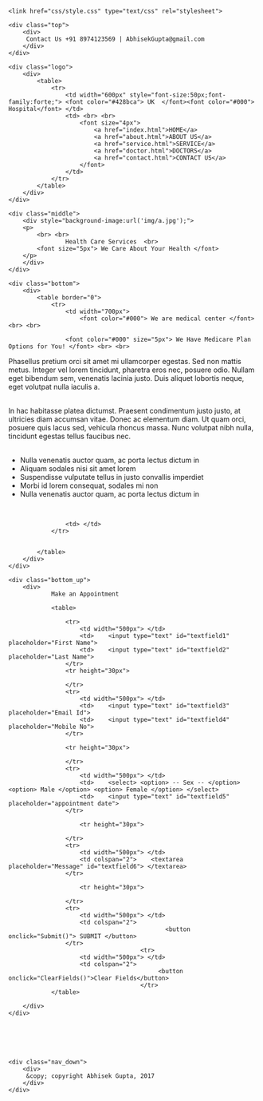 # <html>
<head>
	<title> UK Hospital </title>
	
	<link href="css/style.css" type="text/css" rel="stylesheet">
<script>
function Submit() {
    alert("YOUR RESPONSE IS SUCCESSFULLY SUBMITTED");
}
function ClearFields() {

     document.getElementById("textfield1").value = "";
     document.getElementById("textfield2").value = "";
document.getElementById("textfield3").value = "";
document.getElementById("textfield4").value = "";
document.getElementById("textfield5").value = "";
document.getElementById("textfield6").value = "";
}
</script>	
</head>
<body>
	
	<div class="top">
		<div>
		 Contact Us +91 8974123569 | AbhisekGupta@gmail.com
		</div>
	</div>
	
	<div class="logo">
		<div>
			<table>
				<tr>
					<td width="600px" style="font-size:50px;font-family:forte;"> <font color="#428bca"> UK  </font><font color="#000"> Hospital</font> </td>
					<td> <br> <br>
						<font size="4px"> 
							<a href="index.html">HOME</a> 
							<a href="about.html">ABOUT US</a>  
							<a href="service.html">SERVICE</a>
							<a href="doctor.html">DOCTORS</a> 
							<a href="contact.html">CONTACT US</a>
						</font>
					</td>
				</tr>
			</table>
		</div>
	</div>
	
	<div class="middle">
		<div style="background-image:url('img/a.jpg');">
		<p>
			<br> <br>
					Health Care Services  <br>
			<font size="5px"> We Care About Your Health </font>
		</p> 
		</div>
	</div>
	
	<div class="bottom">
		<div>
			<table border="0">
				<tr>
					<td width="700px">
						<font color="#000"> We are medical center </font> <br> <br>

					<font color="#000" size="5px"> We Have Medicare Plan Options for You! </font> <br> <br>

Phasellus pretium orci sit amet mi ullamcorper egestas. Sed non mattis metus. Integer vel lorem tincidunt, pharetra eros nec, posuere odio. Nullam eget bibendum sem, venenatis lacinia justo. Duis aliquet lobortis neque, eget volutpat nulla iaculis a. <br><br>

In hac habitasse platea dictumst. Praesent condimentum justo justo, at ultricies diam accumsan vitae. Donec ac elementum diam. Ut quam orci, posuere quis lacus sed, vehicula rhoncus massa. Nunc volutpat nibh nulla, tincidunt egestas tellus faucibus nec. <br><br>
<ul>
<li> Nulla venenatis auctor quam, ac porta lectus dictum in
<li>Aliquam sodales nisi sit amet lorem
<li>Suspendisse vulputate tellus in justo convallis imperdiet
<li>Morbi id lorem consequat, sodales mi non
<li>Nulla venenatis auctor quam, ac porta lectus dictum in
</ul>
<br>
 </td>
					
					
					<td> </td>
				</tr>
			
				
			</table>
		</div>
	</div>
	
	<div class="bottom_up">
		<div>
				Make an Appointment
				
				<table>
										
					<tr>
						<td width="500px"> </td>
						<td>	<input type="text" id="textfield1" placeholder="First Name">
						<td> 	<input type="text" id="textfield2" placeholder="Last Name">
					</tr>
					<tr height="30px">
						
					</tr>
					<tr>
						<td width="500px"> </td>
						<td>	<input type="text" id="textfield3" placeholder="Email Id">
						<td> 	<input type="text" id="textfield4" placeholder="Mobile No">
					</tr>
					
					<tr height="30px">
						
					</tr>
					<tr>
						<td width="500px"> </td>
						<td>	<select> <option> -- Sex -- </option> <option> Male </option> <option> Female </option> </select>
						<td> 	<input type="text" id="textfield5" placeholder="appointment date">
					</tr>
					
						<tr height="30px">
						
					</tr>
					<tr>
						<td width="500px"> </td>
						<td colspan="2">	<textarea placeholder="Message" id="textfield6"> </textarea>
					</tr>
					
						<tr height="30px">
						
					</tr>
					<tr>
						<td width="500px"> </td>
						<td colspan="2">	
                                                <button onclick="Submit()"> SUBMIT </button>
					</tr>
                                         <tr>
						<td width="500px"> </td>
						<td colspan="2">
                                              <button onclick="ClearFields()">Clear Fields</button>
                                         </tr>
				</table>
				
		</div>
	</div>
	

	
	
	
	
	<div class="nav_down">
		<div>
		 &copy; copyright Abhisek Gupta, 2017
		</div>
	</div>
	
